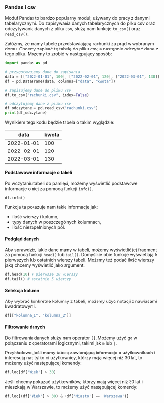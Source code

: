 ### Pandas i csv

Moduł Pandas to bardzo popularny moduł, używany do pracy z danymi tabelarycznymi. Do zapisywania danych tabelarycznych do pliku csv oraz odczytywania danych z pliku csv, służą nam funkcje <code>to_csv()</code> oraz <code>read_csv()</code>.

Załóżmy, że mamy tabelę przedstawiającą rachunki za prąd w wybranym domu. Chcemy zapisać tę tabelę do pliku csv, a następnie odczytać dane z tego pliku. Możemy to zrobić w następujący sposób:

```python
import pandas as pd

# przygotowujemy dane do zapisania
data = [["2022-01-01", 100], ["2022-02-01", 120], ["2022-03-01", 130]]
df = pd.DataFrame(data, columns=["data", "kwota"])

# zapisujemy dane do pliku csv
df.to_csv("rachunki.csv", index=False)

# odczytujemy dane z pliku csv
df_odczytane = pd.read_csv("rachunki.csv")
print(df_odczytane)
```

Wynikiem tego kodu będzie tabela o takim wyglądzie:

| data | kwota |
| ---- | ----- |
| 2022-01-01	| 100 |
| 2022-02-01	| 120 |
| 2022-03-01	| 130 |

#### Podstawowe informacje o tabeli

Po wczytaniu tabeli do pamięci, możemy wyświetlić podstawowe informacje o niej za pomocą funkcji `info()`.

```python
df.info()
```

Funkcja ta pokazuje nam takie informacje jak:

* ilość wierszy i kolumn,
* typy danych w poszczególnych kolumnach,
* ilość niezapełnionych pól.

#### Podgląd danych

Aby sprawdzić, jakie dane mamy w tabeli, możemy wyświetlić jej fragment za pomocą funkcji `head()` lub `tail()`. Domyślnie obie funkcje wyświetlają 5 pierwszych lub ostatnich wierszy tabeli. Możemy też podać ilość wierszy jaką chcemy wyświetlić jako argument.

```python
df.head(10) # pierwsze 10 wierszy
df.tail() # ostatnie 5 wierszy
```

#### Selekcja kolumn

Aby wybrać konkretne kolumny z tabeli, możemy użyć notacji z nawiasami kwadratowymi.

```python
df[["kolumna_1", "kolumna_2"]]
```

#### Filtrowanie danych

Do filtrowania danych służy nam operator `[]`. Możemy użyć go w połączeniu z operatorami logicznymi, takimi jak `&` lub `|`.

Przykładowo, jeśli mamy tabelę zawierającą informacje o użytkownikach i interesują nas tylko ci użytkownicy, którzy mają więcej niż 30 lat, to możemy użyć następującej komendy:

```python
df.loc[df['Wiek'] > 30]
```

Jeśli chcemy pokazać użytkowników, którzy mają więcej niż 30 lat i mieszkają w Warszawie, to możemy użyć następującej komendy:

```python
df.loc[(df['Wiek'] > 30) & (df['Miasto'] == 'Warszawa')]
```
